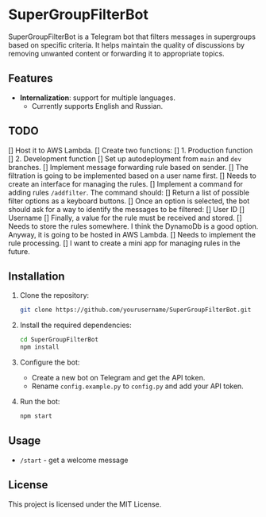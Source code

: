 # SuperGroupFilterBot

SuperGroupFilterBot is a Telegram bot that filters messages in supergroups based on specific criteria. It helps maintain the quality of discussions by removing unwanted content or forwarding it to appropriate topics.

## Features

- **Internalization**: support for multiple languages.
  - Currently supports English and Russian.

## TODO
[] Host it to AWS Lambda.
    [] Create two functions:
        [] 1. Production function
        [] 2. Development function
    [] Set up autodeployment from `main` and `dev` branches.
[] Implement message forwarding rule based on sender.
    [] The filtration is going to be implemented based on a user name first.
    [] Needs to create an interface for managing the rules.
        [] Implement a command for adding rules `/addfilter`. The command should:
            [] Return a list of possible filter options as a keyboard buttons.
            [] Once an option is selected, the bot should ask for a way to identify the messages to be filtered:
                [] User ID
                [] Username
            [] Finally, a value for the rule must be received and stored.
    [] Needs to store the rules somewhere. I think the DynamoDb is a good option. Anyway, it is going to be hosted in AWS Lambda.
    [] Needs to implement the rule processing.
[] I want to create a mini app for managing rules in the future.

## Installation

1. Clone the repository:

   ```bash
   git clone https://github.com/yourusername/SuperGroupFilterBot.git
   ```

2. Install the required dependencies:

   ```bash
   cd SuperGroupFilterBot
   npm install
   ```

3. Configure the bot:

   - Create a new bot on Telegram and get the API token.
   - Rename `config.example.py` to `config.py` and add your API token.

4. Run the bot:

   ```bash
   npm start
   ```

## Usage

- `/start` - get a welcome message

## License

This project is licensed under the MIT License.